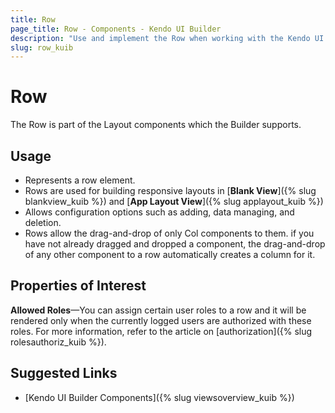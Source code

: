 ```yaml
---
title: Row
page_title: Row - Components - Kendo UI Builder
description: "Use and implement the Row when working with the Kendo UI Builder tool for creating and managing Angular and AngularJS-based web applications."
slug: row_kuib
---
```


# Row

The Row is part of the Layout components which the Builder supports.

## Usage

* Represents a row element.
* Rows are used for building responsive layouts in [**Blank View**]({% slug blankview_kuib %}) and [**App Layout View**]({% slug applayout_kuib %})
* Allows configuration options such as adding, data managing, and deletion.
* Rows allow the drag-and-drop of only Col components to them. if you have not already dragged and dropped a component, the drag-and-drop of any other component to a row automatically creates a column for it.

## Properties of Interest

**Allowed Roles**&mdash;You can assign certain user roles to a row and it will be rendered only when the currently logged users are authorized with these roles. For more information, refer to the article on [authorization]({% slug rolesauthoriz_kuib %}).

## Suggested Links

* [Kendo UI Builder Components]({% slug viewsoverview_kuib %})
